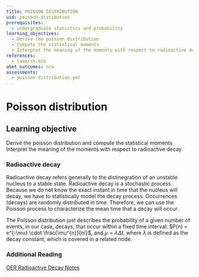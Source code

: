```yaml
---
title: POISSON DISTRIBUTION
uid: poisson-distibution
prerequisites:
  - undergraduate statistics and probability
learning_objectives:
  - Derive the poisson distribution
  - Compute the statistical moments
  - Interpret the meaning of the moments with respect to radioactive decay
references:
  - lamarsh.bib
abet_outcomes: n/a
assessments: 
  - poisson-distribution.yml 
...
```

# Poisson distribution 
## Learning objective
Derive the poisson distribution and compute the statistical moments  
Interpret the meaning of the moments with respect to radioactive decay  

### Radioactive decay 
Radioactive decay refers generally to the distinegration of an unstable nucleus to a stable state. Radioactive decay is a stochastic process. Because we do not know the exact instant in time that the nucleus will decay, we have to statistically model the decay process. Occurrences (decays) are randomly distributed in time. Therefore, we can use the Poisson process to characterize the mean time that a decay will occur.

The Poisson distribution just describes the probability of a given number of events, in our case, decays, that occur within a fixed time interval: $P(n) = e^{-\mu} \cdot \frac{\mu^{n}}{n!}$, and $\mu = \lambda \Delta t$, where $\lambda$ is defined as the decay constant, which is covered in a related node.

### Additional Reading
[OER Radioactive Decay Notes](https://courses.candelalearning.com/x84x9/chapter/radioactive-decay)
